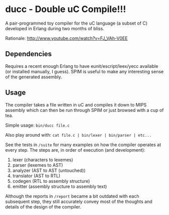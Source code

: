 # ducc - Double uC Compile!!!

A pair-programmed toy compiler for the uC language (a subset of C) developed
in Erlang during two months of bliss.

Rationale: <http://www.youtube.com/watch?v=FJ_VAh-V0EE>

## Dependencies

Requires a recent enough Erlang to have eunit/escript/leex/yecc available
(or installed manually, I guess). SPIM is useful to make any interesting
sense of the generated assembly.

## Usage

The compiler takes a file written in uC and compiles it down to MIPS assembly
which can then be run through SPIM or just browsed with a cup of tea.

Simple usage: `bin/ducc file.c`

Also play around with: `cat file.c | bin/lexer | bin/parser | etc...`

See the tests in `/suite` for many examples on how the compiler operates
at every step. The steps are, in order of execution (and development):

 1. lexer (characters to lexemes)
 2. parser (lexemes to AST)
 3. analyzer (AST to AST (untouched))
 4. translator (AST to RTL)
 5. codegen (RTL to assembly structure)
 6. emitter (assembly structure to assembly text)

Although the reports in `/report` became a bit outdated with each subsequent
step, they still accurately convey most of the thoughts and details of the
design of the compiler.

